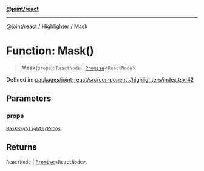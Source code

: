 [**@joint/react**](../../../README.md)

***

[@joint/react](../../../README.md) / [Highlighter](../README.md) / Mask

# Function: Mask()

> **Mask**(`props`): `ReactNode` \| [`Promise`](https://developer.mozilla.org/docs/Web/JavaScript/Reference/Global_Objects/Promise)\<`ReactNode`\>

Defined in: [packages/joint-react/src/components/highlighters/index.tsx:42](https://github.com/samuelgja/joint/blob/ba33b9b8c40870ffb787d62832f1ac6786fe7e98/packages/joint-react/src/components/highlighters/index.tsx#L42)

## Parameters

### props

[`MaskHighlighterProps`](../../../interfaces/MaskHighlighterProps.md)

## Returns

`ReactNode` \| [`Promise`](https://developer.mozilla.org/docs/Web/JavaScript/Reference/Global_Objects/Promise)\<`ReactNode`\>
